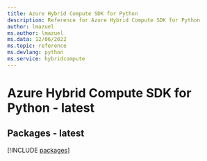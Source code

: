 ```yaml
---
title: Azure Hybrid Compute SDK for Python
description: Reference for Azure Hybrid Compute SDK for Python
author: lmazuel
ms.author: lmazuel
ms.data: 12/06/2022
ms.topic: reference
ms.devlang: python
ms.service: hybridcompute
---
```

# Azure Hybrid Compute SDK for Python - latest
## Packages - latest
[!INCLUDE [packages](hybrid-compute-index.md)]